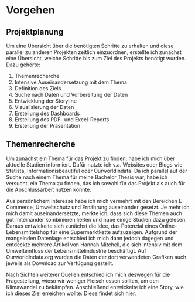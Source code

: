 # Vorgehen
## Projektplanung
Um eine Übersicht über die benötigten Schritte zu erhalten und diese parallel zu anderen Projekten zeitlich einzuordnen, erstellte ich zunächst eine Übersicht, welche Schritte bis zum Ziel des Projekts benötigt wurden. Dazu gehörte:

1. Themenrecherche
2. Intensive Auseinandersetzung mit dem Thema
3. Definition des Ziels
4. Suche nach Daten und Vorbereitung der Daten
5. Entwicklung der Storyline
6. Visualisierung der Daten
7. Erstellung des Dashboards
8. Erstellung des PDF- und Excel-Reports
9. Erstellung der Präsentation

## Themenrecherche
Um zunächst ein Thema für das Projekt zu finden, habe ich mich über aktuelle Studien informiert. Dafür nutzte ich v.a. Websites oder Blogs wie Statista, Informationisbeautiful oder Ourworldindata. Da ich parallel auf der Suche nach einem Thema für meine Bachelor Thesis war, habe ich versucht, ein Thema zu finden, das ich sowohl für das Projekt als auch für die Abschlussarbeit nutzen könnte. 

Aus persönlichem Interesse habe ich mich vermehrt mit den Bereichen E-Commerce, Umweltschutz und Ernährung auseinander gesetzt. Je mehr ich mich damit auseinandersetzte, merkte ich, dass sich diese Themen auch gut miteinander kombinieren ließen und habe einige Studien dazu gelesen. Daraus entwickelte sich zunächst die Idee, das Potenzial eines Online-Lebensmittelshop für eine Supermarktkette aufzuzeigen. Aufgrund der mangelnden Datenlage entschied ich mich dann jedoch dagegen und entdeckte mehrere Artikel von Hannah Mitchell, die sich intensiv mit dem Umwelteinfluss der Lebensmittelindustrie beschäftigt. Auf Ourworldindata.org wurden die Daten der dort verwendeten Grafiken auch jeweils als Download zur Verfügung gestellt. 

Nach Sichten weiterer Quellen entschied ich mich deswegen für die Fragestellung, wieso wir weniger Fleisch essen sollten, um den Klimawandel zu bekämpfen. Anschließend entwickelte ich eine Story, wie ich dieses Ziel erreichen wollte. Diese findet sich [hier](https://se089.github.io/Documentation/story.html).